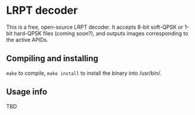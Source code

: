# LRPT decoder
This is a free, open-source LRPT decoder. It accepts 8-bit soft-QPSK or 1-bit
hard-QPSK files (coming soon?), and outputs images corresponding to the active 
APIDs.

## Compiling and installing

`make` to compile, `make install` to install the binary into /usr/bin/.

## Usage info
TBD

